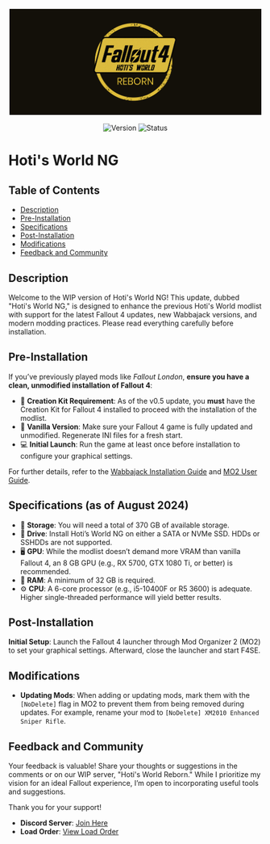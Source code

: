 <p align="center">
  <img src="https://raw.githubusercontent.com/Hotiraripha/Hoti-s-World-NG/main/img/banner.png" alt="Banner" title="Banner" width="500">
</p>

<p align="center">
  <img src="https://img.shields.io/badge/version-v0.8.0-blue" alt="Version">
  <img src="https://img.shields.io/badge/status-WIP-yellow" alt="Status">
</p>

# Hoti's World NG

## Table of Contents
- [Description](#description)
- [Pre-Installation](#pre-installation)
- [Specifications](#specifications-as-of-august-2024)
- [Post-Installation](#post-installation)
- [Modifications](#modifications)
- [Feedback and Community](#feedback-and-community)

## Description

Welcome to the WIP version of Hoti's World NG! This update, dubbed "Hoti's World NG," is designed to enhance the previous Hoti's World modlist with support for the latest Fallout 4 updates, new Wabbajack versions, and modern modding practices. Please read everything carefully before installation.

## Pre-Installation

If you’ve previously played mods like *Fallout London*, **ensure you have a clean, unmodified installation of Fallout 4**:

- 🔧 **Creation Kit Requirement**: As of the v0.5 update, you **must** have the Creation Kit for Fallout 4 installed to proceed with the installation of the modlist.
- 🔧 **Vanilla Version**: Make sure your Fallout 4 game is fully updated and unmodified. Regenerate INI files for a fresh start.
- 💻 **Initial Launch**: Run the game at least once before installation to configure your graphical settings.

For further details, refer to the [Wabbajack Installation Guide](https://github.com/wabbajack-tools/wabbajack/wiki/Installation) and [MO2 User Guide](https://modding.wiki/en/modding-guides/mod-organizer-2).

## Specifications (as of August 2024)

- 💾 **Storage**: You will need a total of 370 GB of available storage.
- 🚀 **Drive**: Install Hoti’s World NG on either a SATA or NVMe SSD. HDDs or SSHDDs are not supported.
- 🖥 **GPU**: While the modlist doesn’t demand more VRAM than vanilla Fallout 4, an 8 GB GPU (e.g., RX 5700, GTX 1080 Ti, or better) is recommended.
- 🧠 **RAM**: A minimum of 32 GB is required.
- ⚙️ **CPU**: A 6-core processor (e.g., i5-10400F or R5 3600) is adequate. Higher single-threaded performance will yield better results.

## Post-Installation

 **Initial Setup**: Launch the Fallout 4 launcher through Mod Organizer 2 (MO2) to set your graphical settings. Afterward, close the launcher and start F4SE.


## Modifications

- **Updating Mods**: When adding or updating mods, mark them with the `[NoDelete]` flag in MO2 to prevent them from being removed during updates. For example, rename your mod to `[NoDelete] XM2010 Enhanced Sniper Rifle`.

## Feedback and Community

Your feedback is valuable! Share your thoughts or suggestions in the comments or on our WIP server, "Hoti's World Reborn." While I prioritize my vision for an ideal Fallout experience, I’m open to incorporating useful tools and suggestions.

Thank you for your support!

- **Discord Server**: [Join Here](https://discord.gg/uHDxUzWgRa)
- **Load Order**: [View Load Order](https://loadorderlibrary.com/lists/hoti-s-world-ng#loadorder.txt)
